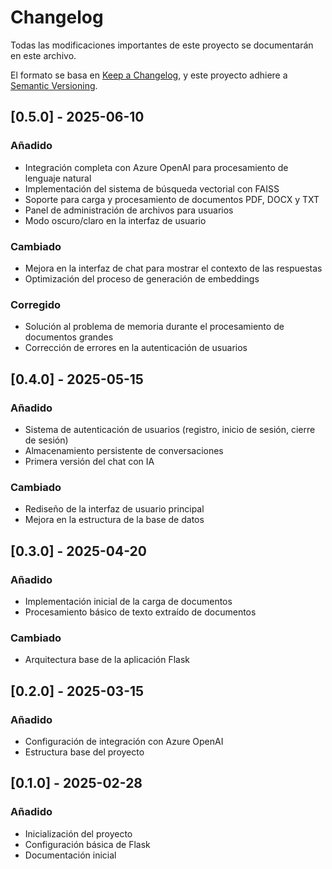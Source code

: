 # Changelog

Todas las modificaciones importantes de este proyecto se documentarán en este archivo.

El formato se basa en [Keep a Changelog](https://keepachangelog.com/es/1.0.0/),
y este proyecto adhiere a [Semantic Versioning](https://semver.org/spec/v2.0.0.html).

## [0.5.0] - 2025-06-10

### Añadido
- Integración completa con Azure OpenAI para procesamiento de lenguaje natural
- Implementación del sistema de búsqueda vectorial con FAISS
- Soporte para carga y procesamiento de documentos PDF, DOCX y TXT
- Panel de administración de archivos para usuarios
- Modo oscuro/claro en la interfaz de usuario

### Cambiado
- Mejora en la interfaz de chat para mostrar el contexto de las respuestas
- Optimización del proceso de generación de embeddings

### Corregido
- Solución al problema de memoria durante el procesamiento de documentos grandes
- Corrección de errores en la autenticación de usuarios

## [0.4.0] - 2025-05-15

### Añadido
- Sistema de autenticación de usuarios (registro, inicio de sesión, cierre de sesión)
- Almacenamiento persistente de conversaciones
- Primera versión del chat con IA

### Cambiado
- Rediseño de la interfaz de usuario principal
- Mejora en la estructura de la base de datos

## [0.3.0] - 2025-04-20

### Añadido
- Implementación inicial de la carga de documentos
- Procesamiento básico de texto extraído de documentos

### Cambiado
- Arquitectura base de la aplicación Flask

## [0.2.0] - 2025-03-15

### Añadido
- Configuración de integración con Azure OpenAI
- Estructura base del proyecto

## [0.1.0] - 2025-02-28

### Añadido
- Inicialización del proyecto
- Configuración básica de Flask
- Documentación inicial
